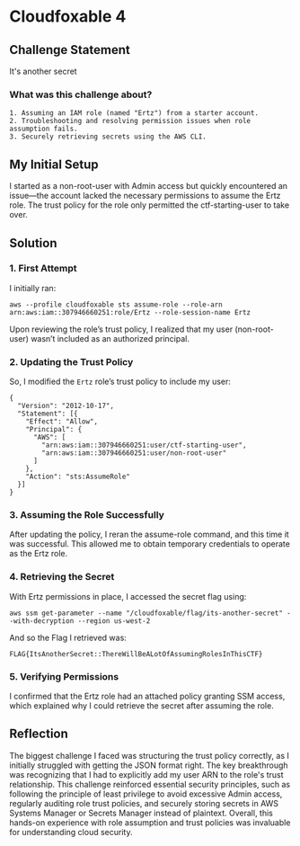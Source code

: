 
# Cloudfoxable 4

## Challenge Statement
It's another secret 

### What was this challenge about?
```
1. Assuming an IAM role (named "Ertz") from a starter account.
2. Troubleshooting and resolving permission issues when role assumption fails.
3. Securely retrieving secrets using the AWS CLI.
```

## My Initial Setup

I started as a non-root-user with Admin access but quickly encountered an issue—the account lacked the necessary permissions to assume the Ertz role. The trust policy for the role only permitted the ctf-starting-user to take over.

## Solution
### 1. First Attempt  

I initially ran:

```  
aws --profile cloudfoxable sts assume-role --role-arn arn:aws:iam::307946660251:role/Ertz --role-session-name Ertz  
```  
Upon reviewing the role’s trust policy, I realized that my user (non-root-user) wasn’t included as an authorized principal.

### 2. Updating the Trust Policy  
So, I modified the `Ertz` role’s trust policy to include my user:  

```  
{  
  "Version": "2012-10-17",  
  "Statement": [{  
    "Effect": "Allow",  
    "Principal": {  
      "AWS": [  
        "arn:aws:iam::307946660251:user/ctf-starting-user",  
        "arn:aws:iam::307946660251:user/non-root-user"  
      ]  
    },  
    "Action": "sts:AssumeRole"  
  }]  
}  
```  

### 3. Assuming the Role Successfully  

After updating the policy, I reran the assume-role command, and this time it was successful. This allowed me to obtain temporary credentials to operate as the Ertz role.

### 4. Retrieving the Secret  

With Ertz permissions in place, I accessed the secret flag using:
```  
aws ssm get-parameter --name "/cloudfoxable/flag/its-another-secret" --with-decryption --region us-west-2  
```  

And so the Flag I retrieved was:  

```  
FLAG{ItsAnotherSecret::ThereWillBeALotOfAssumingRolesInThisCTF}  
```  

### 5. Verifying Permissions  
I confirmed that the Ertz role had an attached policy granting SSM access, which explained why I could retrieve the secret after assuming the role.

## Reflection
The biggest challenge I faced was structuring the trust policy correctly, as I initially struggled with getting the JSON format right. The key breakthrough was recognizing that I had to explicitly add my user ARN to the role's trust relationship. This challenge reinforced essential security principles, such as following the principle of least privilege to avoid excessive Admin access, regularly auditing role trust policies, and securely storing secrets in AWS Systems Manager or Secrets Manager instead of plaintext. Overall, this hands-on experience with role assumption and trust policies was invaluable for understanding cloud security.

